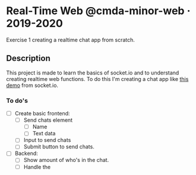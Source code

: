 # Real-Time Web @cmda-minor-web · 2019-2020
Exercise 1 creating a realtime chat app from scratch.

## Description
This project is made to learn the basics of socket.io and to understand creating realtime web functions. To do this I'm creating a chat app like [this demo](https://socket.io/demos/chat/) from socket.io.

### To do's
- [ ] Create basic frontend:
    - [ ] Send chats element
        - [ ] Name
        - [ ] Text data
    - [ ] Input to send chats
    - [ ] Submit button to send chats.
- [ ] Backend:
    - [ ] Show amount of who's in the chat.
    - [ ] Handle the 